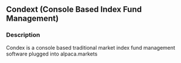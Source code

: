 ## Condext (Console Based Index Fund Management)

### Description
Condex is a console based traditional market index fund management software plugged into alpaca.markets

